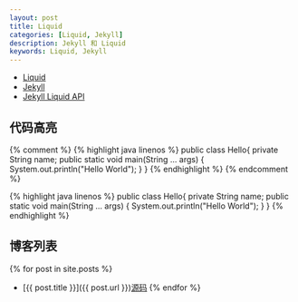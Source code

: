 ```yaml
---
layout: post
title: Liquid
categories: [Liquid, Jekyll]
description: Jekyll 和 Liquid
keywords: Liquid, Jekyll
---
```

+ [Liquid](https://liquid.bootcss.com/)  
+ [Jekyll](http://jekyllcn.com/)  
+ [Jekyll Liquid API](http://ju.outofmemory.cn/entry/149459)

## 代码高亮

{% comment %}
{% highlight java linenos %}
public class Hello{
    private String name;
    public static void main(String ... args) {
        System.out.println("Hello World");
    }
}
{% endhighlight %}
{% endcomment %}  

{% highlight java linenos %}
public class Hello{
    private String name;
    public static void main(String ... args) {
        System.out.println("Hello World");
    }
}
{% endhighlight %}

## 博客列表
{% for post in site.posts %}
+ [{{ post.title }}]({{ post.url }})[源码]({{post.path}})
{% endfor %}
